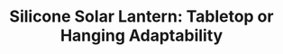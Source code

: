 ---
layout: project
title: "Silicone Solar Lantern: Tabletop or Hanging Adaptability"
client: "Golden Trees"
year: "2016"
sector: "Solar lighting"
description: "Outdoor, weather-resistant solar light"
brief: "Our client, a manufacturer of silicone LED lights, needed an innovative design for a solar powered outdoor lamp."
solution: "This solar lamp utilizes the flexible nature of silicone, effortlessly transforming between a tabletop option and a hanging lamp. Its design draws inspiration from classic table candle light holders and hanging lanterns, adding a touch of familiarity while embracing modern solar-powered technology."
services:
 - "design research"
 - "ideation"
 - "innovation"
 - "3D CAD modeling"
 - "design presentation"
link: "http://goldentreestechnology.com/"
main_image: "/assets/images/projects/golden_trees__outdoor_solar_lamp/h_w_outdoor solar lamp.jpg"
images:
 - "/assets/images/projects/golden_trees__outdoor_solar_lamp/p_w_outdoor solar lamp_01.jpg"
 - "/assets/images/projects/golden_trees__outdoor_solar_lamp/p_w_outdoor solar lamp_02.jpg"
 - "/assets/images/projects/golden_trees__outdoor_solar_lamp/p_w_outdoor solar lamp_03.jpg"
permalink: /golden_trees__outdoor_solar_lamp/
---